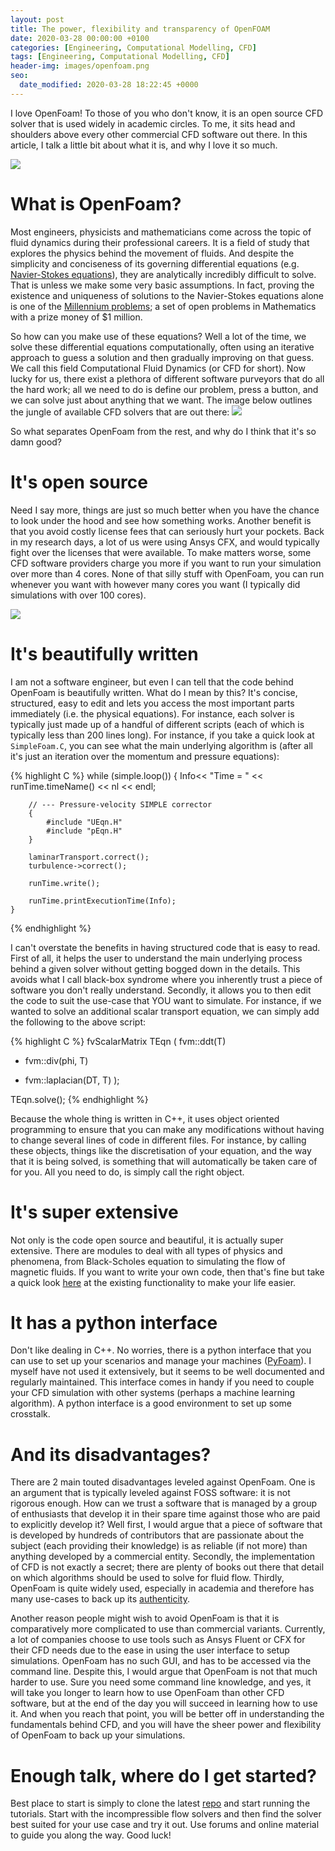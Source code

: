 ```yaml
---
layout: post
title: The power, flexibility and transparency of OpenFOAM
date: 2020-03-28 00:00:00 +0100
categories: [Engineering, Computational Modelling, CFD]
tags: [Engineering, Computational Modelling, CFD]
header-img: images/openfoam.png
seo:
  date_modified: 2020-03-28 18:22:45 +0000
---
```


I love OpenFoam! To those of you who don't know, it is an open source CFD solver that is used widely in academic circles. To me, it sits head and shoulders above every other commercial  CFD software out there. In this article, I talk a little bit about what it is, and why I love it so much.

![](https://www.esrtechnology.com/images/Oil_and_gas/openfoam1.PNG)

# What is OpenFoam?

Most engineers, physicists and mathematicians come across the topic of fluid dynamics during their professional careers. It is a field of study that explores the physics behind the movement of fluids. And despite the simplicity and conciseness of its governing differential equations (e.g. [Navier-Stokes equations](https://en.wikipedia.org/wiki/Navier%E2%80%93Stokes_existence_and_smoothness)), they are analytically incredibly difficult to solve. That is unless we make some very basic assumptions. In fact, proving the existence and uniqueness of solutions to the Navier-Stokes equations alone is one of the [Millennium problems](https://www.claymath.org/millennium-problems); a set of open problems in Mathematics with a prize money of $1 million. 

So how can you make use of these equations? Well a lot of the time, we solve these differential equations computationally, often using an iterative approach to guess a solution and then gradually improving on that guess. We call this field Computational Fluid Dynamics (or CFD for short). Now lucky for us, there exist a plethora of different software purveyors that do all the hard work; all we need to do is define our problem, press a button, and we can solve just about anything that we want. The image below outlines the jungle of available CFD solvers that are out there: 
![](https://static1.squarespace.com/static/53eacd17e4b0588f78eb723c/57d014bcf5e231cca98a9f0a/5b9923e10e2e72e7bb560929/1580746771470/Consultants+and+CFD+software.png?format=1500w)

So what separates OpenFoam from the rest, and why do I think that it's so damn good?

# It's open source

Need I say more, things are just so much better when you have the chance to look under the hood and see how something works. Another benefit is that you avoid costly license fees that can seriously hurt your pockets. Back in my research days, a lot of us were using Ansys CFX, and would typically fight over the licenses that were available. To make matters worse, some CFD software providers charge you more if you want to run your simulation over more than 4 cores. None of that silly stuff with OpenFoam, you can run whenever you want with however many cores you want (I typically did simulations with over 100 cores). 

![](https://external-preview.redd.it/iWgQYjbOPoYdyGzHM9FdoCvBayKSWktdqweZokDtcKs.png?auto=webp&s=08ae5592957df52152182390d84dbd03ef49dea7)

# It's beautifully written

I am not a software engineer, but even I can tell that the code behind OpenFoam is beautifully written. What do I mean by this? It's concise, structured, easy to edit and lets you access the most important parts immediately (i.e. the physical equations). For instance, each solver is typically just made up of a handful of different scripts (each of which is typically less than 200 lines long). For instance, if you take a quick look at `SimpleFoam.C`, you can see what the main underlying algorithm is (after all it's just an iteration over the momentum and pressure equations):	 

{% highlight C %}
while (simple.loop())
    {
        Info<< "Time = " << runTime.timeName() << nl << endl;

        // --- Pressure-velocity SIMPLE corrector
        {
            #include "UEqn.H"
            #include "pEqn.H"
        }

        laminarTransport.correct();
        turbulence->correct();

        runTime.write();

        runTime.printExecutionTime(Info);
    }
{% endhighlight %}

I can't overstate the benefits in having structured code that is easy to read. First of all, it helps the user to understand the main underlying process behind a given solver without getting bogged down in the details. This avoids what I call black-box syndrome where you inherently trust a piece of software you don't really understand. Secondly, it allows you to then edit the code to suit the use-case that YOU want to simulate. For instance, if we wanted to solve an additional scalar transport equation, we can simply add the following to the above script: 

{% highlight C %}
fvScalarMatrix TEqn
(
   fvm::ddt(T)             
 + fvm::div(phi, T)        
 - fvm::laplacian(DT, T) 
);
 
TEqn.solve();
{% endhighlight %}

Because the whole thing is written in C++, it uses object oriented programming to ensure that you can make any modifications without having to change several lines of code in different files. For instance, by calling these objects, things like the discretisation of your equation, and the way that it is being solved, is something that will automatically be taken care of for you. All you need to do, is simply call the right object. 

# It's super extensive
Not only is the code open source and beautiful, it is actually super extensive. There are modules to deal with all types of physics and phenomena, from Black-Scholes equation to simulating the flow of magnetic fluids. If you want to write your own code, then that's fine but take a quick look [here](https://www.openfoam.com/documentation/user-guide/standard-libraries.php) at the existing functionality to make your life easier. 


# It has a python interface
Don't like dealing in C++. No worries, there is a python interface that you can use to set up your scenarios and manage your machines ([PyFoam](https://github.com/takaakiaoki/PyFoam)). I myself have not used it extensively, but it seems to be well documented and regularly maintained. This interface comes in handy if you need to couple your CFD simulation with other systems (perhaps a machine learning algorithm). A python interface is a good environment to set up some crosstalk.

# And its disadvantages?

There are 2 main touted disadvantages leveled against OpenFoam. One is an argument that is typically leveled against FOSS software: it is not rigorous enough. How can we trust a software that is managed by a group of enthusiasts that develop it in their spare time against those who are paid to explicitly develop it? Well first, I would argue that a piece of software that is developed by hundreds of contributors that are passionate about the subject (each providing their knowledge) is as reliable (if not more) than anything developed by a commercial entity. Secondly, the implementation of CFD is not exactly a secret; there are plenty of books out there that detail on which algorithms should be used to solve for fluid flow. Thirdly, OpenFoam is quite widely used, especially in academia and therefore has many use-cases to back up its [authenticity](https://www.researchgate.net/publication/261876529_Evaluation_of_OpenFOAM_in_Academic_Research_and_Industrial_Applications).

Another reason people might wish to avoid OpenFoam is that it is comparatively more complicated to use than commercial variants. Currently, a lot of companies choose to use tools such as Ansys Fluent or CFX for their CFD needs due to the ease in using the user interface to setup simulations. OpenFoam has no such GUI, and has to be accessed via the command line. Despite this, I would argue that OpenFoam is not that much harder to use. Sure you need some command line knowledge, and yes, it will take you longer to learn how to use OpenFoam than other CFD software, but at the end of the day you will succeed in learning how to use it. And when you reach that point, you will be better off in understanding the fundamentals behind CFD, and you will have the sheer power and flexibility of OpenFoam to back up your simulations. 


# Enough talk, where do I get started?

 Best place to start is simply to clone the latest [repo](https://github.com/OpenFOAM) and start running the tutorials. Start with the incompressible flow solvers and then find the solver best suited for your use case and try it out. Use forums and online material to guide you along the way. Good luck!	